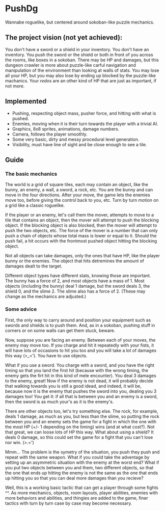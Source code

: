 
# PushDg

Wannabe roguelike, but centered around sokoban-like puzzle mechanics.

## The project vision (not yet achieved):

You don't have a sword or a shield in your inventory. You don't have an inventory. You push the sword or the shield or both in front of you across the rooms, like boxes in a sokoban. There may be HP and damages, but this dungeon crawler is more about puzzle-like carful navigation and manipulation of the environment than looking at walls of stats. You may lose all your HP, but you may also lose by ending up blocked by the puzzle-like machanics. Your *redo*s are an other kind of HP that are just as important, if not more.

## Implemented

- Pushing, respecting object mass, pusher force, and hitting with what is pushed.
- Enemies, moving when it is their turn towards the player with a trivial AI.
- Graphics, 8x8 sprites, animations, damage numbers.
- Camera, follows the player smoothly.
- Some very basic, dirty and messy procedural level generation.
- Visibility, must have line of sight and be close enough to see a tile.

## Guide

### The basic mechanics

The world is a grid of square tiles, each may contain an object, like the bunny, an enemy, a wall, a sword, a rock, etc. You are the bunny and can move in the four directions. After your move, the game lets the enemies move too, before giving the control back to you, etc. Turn by turn motion on a grid like a classic roguelike.

If the player or an enemy, let's call them the mover, attempts to move to a tile that contains an object, then the mover will attempt to push the blocking object. If the blocking object is also blocked, then the mover will attempt to push the two objects, etc. The force of the mover is a number that can only push a chain of objects whose total mass is lower or equal to it. Should the push fail, a hit occurs with the frontmost pushed object hitting the blocking object.

Not all objects can take damages, only the ones that have HP, like the player bunny or the enemies. The object that hits detremines the amount of damages dealt to the target.

Different object types have different stats, knowing those are important. The bunny has a force of 2, and most objects have a mass of 1. Most objects (including the bunny) deal 1 damage, but the sword deals 3, the shield 0, and the slime 2. The slime also has a force of 2. (These may change as the mechanics are adjusted.)

### Some advice

First, the only way to carry around and position your equipment such as swords and shields is to push them. And, as in a sokoban, pushing stuff in corners or on some walls can get them stuck, beware.

Now, suppose you are facing an enemy. Between each of your moves, the enemy may move too. If you charge and hit it repeatedly with your fists, it will have lots of occasions to hit you too and you will take a lot of damages this way (>_<'). You have to use objects.

What if you use a sword. You charge with a sword, and you have the right timing so that you land the first hit (because with the wrong timing, the enemy gets the firt hit in this kind of mele encounter). You deal 3 damages to the enemy, great! Now if the enemy is not dead, it will probably decide that walking towards you is still a good idead, and indeed, it will be, because now it is the enemy that pushes the sword into you, dealing you 3 damages too! You get it: if all that is between you and an enemy is a sword, then the sword is as much your's as it is the enemy's.

There are other objects too, let's try something else. The rock, for example, deals 1 damage, as much as you, but less than the slime, so putting the rock between you and an enemy sets the game for a fight in which the one with the most HP (+/- 1 depending on the timing) wins (and at what cost?). Not that great, we can loose lots of HP this way. What about using a shield? It deals 0 damage, so this could set the game for a fight that you can't lose nor win. (>.<')

Mmm... The problem is the symetry of the situation, you push they push and repeat with the same weapon. What if you could take the adventage by setting up an asymmetric situation with the enemy at the worst end? What if you put two objects between you and them, two different objects, so that the one that ends up hitting the enemy is not the same as the one that ends up hitting you so that you can deal more damages than you recieve?

Well, this is a working basic tactic that can get a player through some fights ^^. As more mechanics, objects, room layouts, player abilities, enemies with more behaviors and abilities, and thingies are added to the game, finer tactics with turn by turn case by case may become necessary.
